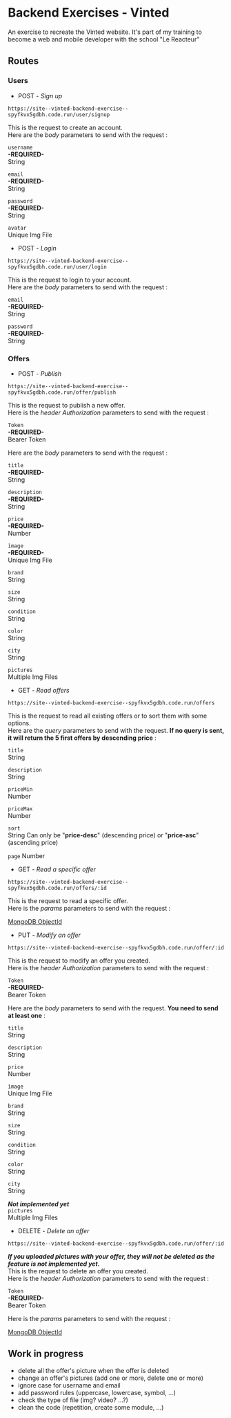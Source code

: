 # Backend Exercises - Vinted

An exercise to recreate the Vinted website. It's part of my training to become a web and mobile developer with the school "Le Reacteur"

## Routes

### Users

- POST - _Sign up_

`https://site--vinted-backend-exercise--spyfkvx5gdbh.code.run/user/signup`

This is the request to create an account.  
Here are the _body_ parameters to send with the request :

`username`  
**-REQUIRED-**  
String

`email`  
**-REQUIRED-**  
String

`password`  
**-REQUIRED-**  
String

`avatar`  
Unique Img File

- POST - _Login_

`https://site--vinted-backend-exercise--spyfkvx5gdbh.code.run/user/login`

This is the request to login to your account.  
Here are the _body_ parameters to send with the request :

`email`  
**-REQUIRED-**  
String

`password`  
**-REQUIRED-**  
String

### Offers

- POST - _Publish_

`https://site--vinted-backend-exercise--spyfkvx5gdbh.code.run/offer/publish`

This is the request to publish a new offer.  
Here is the _header Authorization_ parameters to send with the request :

`Token`  
**-REQUIRED-**  
Bearer Token

Here are the _body_ parameters to send with the request :

`title`  
**-REQUIRED-**  
String

`description`  
**-REQUIRED-**  
String

`price`  
**-REQUIRED-**  
Number

`ìmage`  
**-REQUIRED-**  
Unique Img File

`brand`  
String

`size`  
String

`condition`  
String

`color`  
String

`city`  
String

`pictures`  
Multiple Img Files

- GET - _Read offers_

`https://site--vinted-backend-exercise--spyfkvx5gdbh.code.run/offers`

This is the request to read all existing offers or to sort them with some options.  
Here are the _query_ parameters to send with the request. **If no query is sent, it will return the 5 first offers by descending price** :

`title`  
String

`description`  
String

`priceMin`  
Number

`priceMax`  
Number

`sort`  
String
Can only be "**price-desc**" (descending price) or "**price-asc**" (ascending price)

`page`
Number

- GET - _Read a specific offer_

`https://site--vinted-backend-exercise--spyfkvx5gdbh.code.run/offers/:id`

This is the request to read a specific offer.  
Here is the _params_ parameters to send with the request :

[MongoDB ObjectId](https://www.mongodb.com/docs/manual/reference/bson-types/#objectid)

- PUT - _Modify an offer_

`https://site--vinted-backend-exercise--spyfkvx5gdbh.code.run/offer/:id`

This is the request to modify an offer you created.  
Here is the _header Authorization_ parameters to send with the request :

`Token`  
**-REQUIRED-**  
Bearer Token

Here are the _body_ parameters to send with the request. **You need to send at least one** :

`title`  
String

`description`  
String

`price`  
Number

`ìmage`  
Unique Img File

`brand`  
String

`size`  
String

`condition`  
String

`color`  
String

`city`  
String

**_Not implemented yet_**  
`pictures`  
Multiple Img Files

- DELETE - _Delete an offer_

`https://site--vinted-backend-exercise--spyfkvx5gdbh.code.run/offer/:id`

**_If you uploaded pictures with your offer, they will not be deleted as the feature is not implemented yet._**  
This is the request to delete an offer you created.  
Here is the _header Authorization_ parameters to send with the request :

`Token`  
**-REQUIRED-**  
Bearer Token

Here is the _params_ parameters to send with the request :

[MongoDB ObjectId](https://www.mongodb.com/docs/manual/reference/bson-types/#objectid)

## Work in progress

- delete all the offer's picture when the offer is deleted
- change an offer's pictures (add one or more, delete one or more)
- ignore case for username and email
- add password rules (uppercase, lowercase, symbol, ...)
- check the type of file (img? video? ...?)
- clean the code (repetition, create some module, ...)

